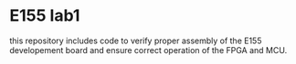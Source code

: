 # E155 lab1
this repository includes code to verify proper assembly of the E155 developement board and ensure correct operation of the FPGA and MCU.
